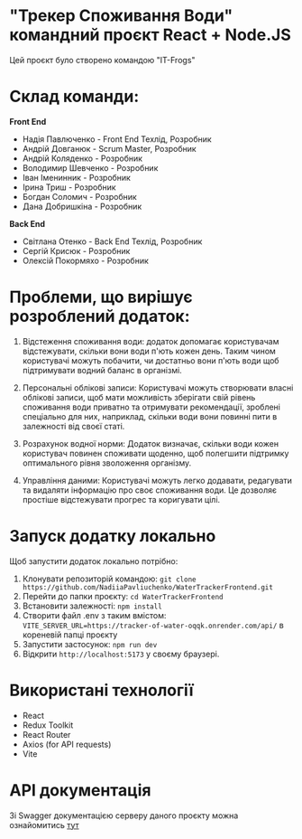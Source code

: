 # "Трекер Споживання Води" командний проєкт React + Node.JS

Цей проєкт було створено командою "IT-Frogs"

# Склад команди:

**Front End**

- Надія Павлюченко - Front End Техлід, Розробник
- Андрій Довганюк - Scrum Master, Розробник
- Андрій Коляденко - Розробник
- Володимир Шевченко - Розробник
- Іван Іменинник - Розробник
- Ірина Триш - Розробник
- Богдан Соломич - Розробник
- Дана Добришкіна - Розробник

**Back End**

- Світлана Отенко - Back End Техлід, Розробник
- Сергій Крисюк - Розробник
- Олексій Покормяхо - Розробник

# Проблеми, що вирішує розроблений додаток:

1. Відстеження споживання води: додаток допомагає користувачам відстежувати,
   скільки вони води п'ють кожен день. Таким чином користувачі можуть побачити,
   чи достатньо вони п'ють води щоб підтримувати водний баланс в організмі.

2. Персональні облікові записи: Користувачі можуть створювати власні облікові
   записи, щоб мати можливість зберігати свій рівень споживання води приватно та
   отримувати рекомендації, зроблені спеціально для них, наприклад, скільки води
   вони повинні пити в залежності від своєї статі.

3. Розрахунок водної норми: Додаток визначає, скільки води кожен користувач
   повинен споживати щоденно, щоб полегшити підтримку оптимального рівня
   зволоження організму.

4. Управління даними: Користувачі можуть легко додавати, редагувати та видаляти
   інформацію про своє споживання води. Це дозволяє простіше відстежувати
   прогрес та коригувати цілі.

# Запуск додатку локально

Щоб запустити додаток локально потрібно:

1. Клонувати репозиторій командою:
   `git clone https://github.com/NadiiaPavliuchenko/WaterTrackerFrontend.git`
2. Перейти до папки проєкту: `cd WaterTrackerFrontend`
3. Встановити залежності: `npm install`
4. Створити файл .env з таким вмістом:
   `VITE_SERVER_URL=https://tracker-of-water-oqqk.onrender.com/api/` в кореневій
   папці проєкту
5. Запустити застосунок: `npm run dev`
6. Відкрити `http://localhost:5173` у своєму браузері.

# Використані технології

- React
- Redux Toolkit
- React Router
- Axios (for API requests)
- Vite

# API документація

Зі Swagger документацією серверу даного проєкту можна ознайомитись
[тут](https://tracker-of-water-oqqk.onrender.com/api/api-docs/)
